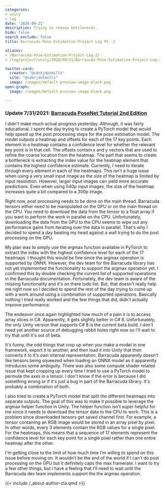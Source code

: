 ```yaml
---
categories:
- unity
- log
date: '2020-09-21'
description: Trying to remove bottlenecks.
hide: false
search_exclude: false
title: Barracuda Pose Estimation Project Log Pt. 2

aliases:
- /Barracuda-Pose-Estimation-Project-Log-2/
- /log/project/unity/2020/09/21/Barracuda-Pose-Estimation-Project-Log-2

twitter-card:
  creator: "@cdotjdotmills"
  site: "@cdotjdotmills"
  image: /images/default-preview-image-black.png
open-graph:
  image: /images/default-preview-image-black.png

---
```


### Update 7/31/2021: [Barracuda PoseNet Tutorial 2nd Edition](../../barracuda-posenet-tutorial-v2/part-1/)

I didn't make much actual progress yesterday. Although, it was fairly educational. I spent the day trying to create a PyTorch model that would help speed up the post processing steps for the pose estimation model. The model outputs a heatmap and offsets for each of the 17 key points. Each element in a heatmap contains a confidence level for whether the relevant key point is in that cell. The offsets contain x and y vectors that are used to refine the coarse location from the heatmap. The part that seems to create a bottleneck is extracting the index value for the heatmap element that contains the highest confidence estimate. Currently, I need to iterate through every element in each of the heatmaps. This isn't a huge issue when using a very small input image as the size of the heatmap is limited by input resolution. However, larger input images can yield more accurate predictions. Even when using 540p input images, the size of the heatmap increases quite a bit compared to a 300p image. 

Right now, post processing needs to be done on the main thread. Barracuda tensors either need to be manipulated on the GPU or on the main thread on the CPU. You need to download the data from the tensor to a float array if you want to perform the work in parallel on the CPU. Unfortunately, downloading the data from the GPU to the CPU seems to wipe out any performance gains from iterating over the data in parallel. That's why I decided to spend a day beating my head against a wall trying to do the post processing on the GPU. 

My plan was to simply use the argmax function available in PyTorch to extract the index with the highest confidence level for each of the 17 heatmaps. I thought this would be fine since the argmax operation is supported by ONNX. However, the dev team for the Barracuda library has not yet implemented the functionality to support the argmax operation yet. I confirmed this by double checking the current list of supported operations in the Barracuda documentation. Fortunately, the dev team is aware of the missing functionality and it's on there todo list. But, that doesn't really help me right now so I decided to spend the rest of the day trying to come up with a work around using a combination of supported operations. Basically nothing I tried really worked and the few things that did, didn't actually improve performance. 

The endeavor once again highlighted how much of a pain it is to access array slices in C#. Apparently, it gets slightly better in C# 8. Unfortunately, the only Unity version that supports C# 8 is the current beta build. I don't need yet another source of debugging rabbit holes right now so I'll wait to try that until it's out of beta. 

It's funny, the odd things that crop up when you make a model in one framework, export it to another, and then load it into Unity that then converts it to it's own internal representation. Barracuda apparently doesn't like tensors being squeezed when loading an ONNX model as it apparently introduces some ambiguity. There was also some compute shader related issue that kept cropping up every time I tried to use a PyTorch model to permute the axes in a tensor. I don't know if the error is because I did something wrong or if it's just a bug in part of the Barracuda library. It's probably a combination of both.

I also tried to create a PyTorch model that split the different heatmaps into separate outputs. The goal of this was to make it possible to leverage the argmax helper function in Unity. The helper function isn't super helpful for me since it needs to download the tensor data to the CPU to work. This is a problem since downloaded tensors get saved channel first. For example, a tensor containing an RGB image would be stored in an array pixel by pixel. In other words, every 3 elements contain the RGB values for a single pixel. For the heatmaps, this means that a sequence of 17 elements represent the confidence level for each key point for a single pixel rather than one entire heatmap after the other.

I'm getting close to the limit of how much time I'm willing to spend on this issue before moving on. It wouldn't be the end of the world if I can't do post processing on the GPU but it definitely caps the max framerate. I want to try a few other things, but I have a feeling that I'll need to wait until the Barracuda dev team implements support the the argmax operation. 







{{< include /_about-author-cta.qmd >}}
